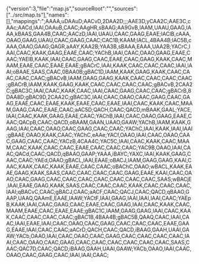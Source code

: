 {"version":3,"file":"map.js","sourceRoot":"","sources":["../src/map.ts"],"names":[],"mappings":";AAAA,uDAAuD;AACvD,2DAA2D;;;AAE3D,yCAA2C;AAE3C,cAAc;AACd,IAAI,OAAuB,CAAC;AAgHR,sBAAG;AA9GvB,IAAM,UAAU,GAAG,IAAA,kBAAS,GAA4B,CAAC;AACzD,IAAI,UAAU,CAAC,GAAG,EAAE;IAClB,cAAA,OAAO,GAAG,UAAU,CAAC,GAAG,CAAC;CAC1B;KAAM;IACL,4BAA4B;IAC5B,cAAA,OAAO,GAAG;QAGR,aAAY,KAA2B;YAA3B,sBAAA,EAAA,UAA2B;YACrC,IAAI,CAAC,KAAK,GAAG,EAAE,CAAC;YAChB,IAAI,CAAC,OAAO,GAAG,EAAE,CAAC;YAElB,KAAK,IAAI,CAAC,GAAG,CAAC,EAAE,CAAC,GAAG,KAAK,CAAC,MAAM,EAAE,CAAC,EAAE,EAAE;gBACrC,IAAI,KAAK,CAAC,CAAC,CAAC,IAAI,IAAI;oBAAE,SAAS,CAAC,0BAA0B;gBAC1D,IAAM,KAAK,GAAG,KAAK,CAAC,CAAC,CAAC,CAAC;gBACvB,IAAM,GAAG,GAAG,KAAK,CAAC,CAAC,CAAC,CAAC;gBACrB,IAAM,KAAK,GAAG,KAAK,CAAC,CAAC,CAAC,CAAC;gBACvB,2CAA2C;gBAC3C,IAAI,CAAC,KAAK,CAAC,IAAI,CAAC,GAAG,CAAC,CAAC;gBACrB,8DAA8D;gBAC9D,2CAA2C;gBAC3C,IAAI,CAAC,OAAO,CAAC,GAAG,CAAC,GAAG,EAAE,CAAC,EAAE,KAAK,EAAE,CAAC,EAAE,IAAI,CAAC,KAAK,CAAC,MAAM,GAAG,CAAC,EAAE,CAAC;aAC5D;QACH,CAAC;QACD,mBAAK,GAAL;YACE,IAAI,CAAC,KAAK,GAAG,EAAE,CAAC;YAChB,IAAI,CAAC,OAAO,GAAG,EAAE,CAAC;QACpB,CAAC;QACD,oBAAM,GAAN,UAAO,GAAW;YAChB,IAAM,KAAK,GAAG,IAAI,CAAC,OAAO,CAAC,GAAG,CAAC,CAAC;YAChC,IAAI,KAAK,IAAI,IAAI;gBAAE,OAAO,KAAK,CAAC;YAChC,eAAe;YACf,OAAO,IAAI,CAAC,OAAO,CAAC,GAAG,CAAC,CAAC;YACzB,4CAA4C;YAC5C,IAAI,CAAC,KAAK,CAAC,MAAM,CAAC,KAAK,CAAC,CAAC,EAAE,CAAC,CAAC,CAAC;YAC9B,OAAO,IAAI,CAAC;QACd,CAAC;QACD,qBAAO,GAAP;YAAA,iBAYC;YAXC,IAAI,KAAK,GAAG,CAAC,CAAC;YAEd,OAAO;gBACL,IAAI,EAAE;oBACJ,IAAM,GAAG,GAAG,KAAI,CAAC,KAAK,CAAC,KAAK,EAAE,CAAC,CAAC;oBAChC,OAAO;wBACL,KAAK,EAAE,GAAG,KAAK,SAAS,CAAC,CAAC,CAAC,CAAC,GAAG,EAAE,KAAI,CAAC,OAAO,CAAC,GAAG,CAAC,CAAC,CAAC,CAAC,CAAC,CAAC,CAAC,SAAS;wBACjE,IAAI,EAAE,GAAG,KAAK,SAAS,CAAC,CAAC,CAAC,KAAK,CAAC,CAAC,CAAC,IAAI;qBACvC,CAAC;gBACJ,CAAC;aACF,CAAC;QACJ,CAAC;QACD,qBAAO,GAAP,UAAQ,QAAmE,EAAE,IAAW;YACtF,IAAI,GAAG,IAAI,IAAI,IAAI,CAAC;YAEpB,KAAK,IAAI,CAAC,GAAG,CAAC,EAAE,CAAC,GAAG,IAAI,CAAC,KAAK,CAAC,MAAM,EAAE,CAAC,EAAE,EAAE;gBAC1C,IAAM,GAAG,GAAG,IAAI,CAAC,KAAK,CAAC,CAAC,CAAC,CAAC;gBAC1B,4BAA4B;gBAC5B,QAAQ,CAAC,IAAI,CAAC,IAAI,EAAE,IAAI,CAAC,OAAO,CAAC,GAAG,CAAC,CAAC,CAAC,EAAE,GAAG,EAAE,IAAI,CAAC,CAAC;aACrD;QACH,CAAC;QACD,iBAAG,GAAH,UAAI,GAAW;YACb,OAAO,IAAI,CAAC,OAAO,CAAC,GAAG,CAAC,CAAC,CAAC,CAAC,IAAI,CAAC,OAAO,CAAC,GAAG,CAAC,CAAC,CAAC,CAAC,CAAC,CAAC,SAAS,CAAC;QAC7D,CAAC;QACD,iBAAG,GAAH,UAAI,GAAW;YACb,OAAO,IAAI,CAAC,OAAO,CAAC,GAAG,CAAC,IAAI,IAAI,CAAC;